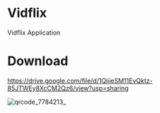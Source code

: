 # Vidflix
Vidflix Application

# Download
https://drive.google.com/file/d/1QijieSM11EvQktz-85JTWEy8XcCM2Qz6/view?usp=sharing


![qrcode_7784213_](https://user-images.githubusercontent.com/95560640/148181009-2145f1b3-af91-4b2b-98f8-83622d0d3d34.png)
